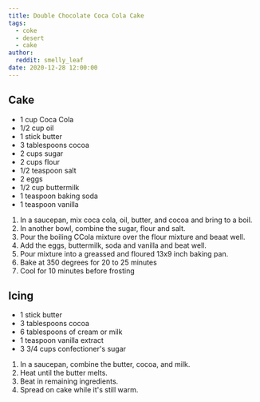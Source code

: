```yaml
---
title: Double Chocolate Coca Cola Cake
tags: 
  - coke
  - desert
  - cake
author:
  reddit: smelly_leaf
date: 2020-12-28 12:00:00
---
```


## Cake
- 1 cup Coca Cola
- 1/2 cup oil
- 1 stick butter
- 3 tablespoons cocoa
- 2 cups sugar
- 2 cups flour
- 1/2 teaspoon salt
- 2 eggs
- 1/2 cup buttermilk
- 1 teaspoon baking soda
- 1 teaspoon vanilla

1. In a saucepan, mix coca cola, oil, butter, and cocoa and bring to a boil. 
2. In another bowl, combine the sugar, flour and salt.
3. Pour the boiling CCola mixture over the flour mixture and beaat well.
4. Add the eggs, buttermilk, soda and vanilla and beat well.
5. Pour mixture into a greassed and floured 13x9 inch baking pan.
6. Bake at 350 degrees for 20 to 25 minutes
7. Cool for 10 minutes before frosting

## Icing
- 1 stick butter
- 3 tablespoons cocoa
- 6 tablespoons of cream or milk
- 1 teaspoon vanilla extract
- 3 3/4 cups confectioner's sugar

1. In a saucepan, combine the butter, cocoa, and milk.
2. Heat until the butter melts.
3. Beat in remaining ingredients.
4. Spread on cake while it's still warm.
